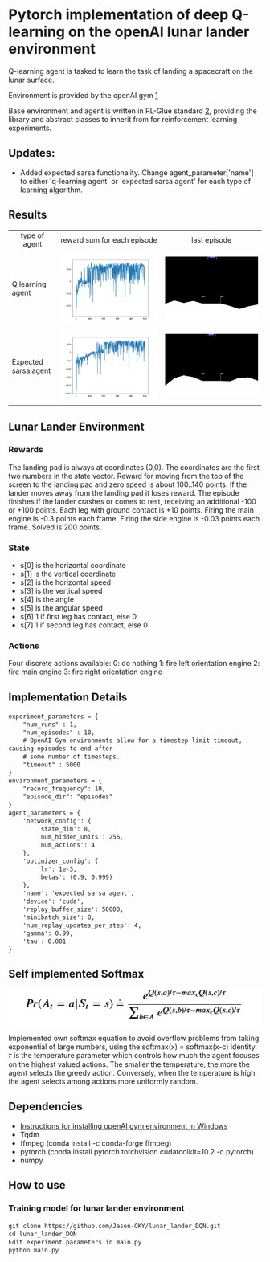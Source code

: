 # Pytorch implementation of deep Q-learning on the openAI lunar lander environment
Q-learning agent is tasked to learn the task of landing a spacecraft on the lunar surface.

Environment is provided by the openAI gym [1](https://gym.openai.com/envs/LunarLander-v2/)

Base environment and agent is written in RL-Glue standard [2](http://www.jmlr.org/papers/v10/tanner09a.html), providing the library and abstract classes to inherit from for reinforcement learning experiments.

## Updates:
* Added expected sarsa functionality. Change agent_parameter['name'] to either 'q-learning agent' or 'expected sarsa agent' for each type of learning algorithm.

## Results
<table align='center'>
<tr align='center'>
<td> type of agent </td>
<td> reward sum for each episode </td>
<td> last episode </td>
</tr>
<tr>
<td> Q learning agent </td>
<td><img src = 'images\q_learning_sum_rewards.png'> 
<td><img src = 'images\q_learning_episode_500.gif'>
</tr>
<tr>
<td> Expected sarsa agent </td>
<td><img src = 'images\expected_sarsa_sum_rewards.png'> 
<td><img src = 'images\expected_sarsa_episode_500.gif'>
</tr>
</table>

## Lunar Lander Environment
### Rewards
The landing pad is always at coordinates (0,0). The coordinates are the first two numbers in the state vector.
Reward for moving from the top of the screen to the landing pad and zero speed is about 100..140 points.
If the lander moves away from the landing pad it loses reward. The episode finishes if the lander crashes or
comes to rest, receiving an additional -100 or +100 points. Each leg with ground contact is +10 points.
Firing the main engine is -0.3 points each frame. Firing the side engine is -0.03 points each frame.
Solved is 200 points.

### State
* s[0] is the horizontal coordinate
* s[1] is the vertical coordinate
* s[2] is the horizontal speed
* s[3] is the vertical speed
* s[4] is the angle
* s[5] is the angular speed
* s[6] 1 if first leg has contact, else 0
* s[7] 1 if second leg has contact, else 0

### Actions
Four discrete actions available: 
0: do nothing
1: fire left orientation engine 
2: fire main engine
3: fire right orientation engine

## Implementation Details
```
experiment_parameters = {
    "num_runs" : 1,
    "num_episodes" : 10,
    # OpenAI Gym environments allow for a timestep limit timeout, causing episodes to end after 
    # some number of timesteps.
    "timeout" : 5000
}
environment_parameters = {
    "record_frequency": 10,
    "episode_dir": "episodes"
}
agent_parameters = {
    'network_config': {
        'state_dim': 8,
        'num_hidden_units': 256,
        'num_actions': 4
    },
    'optimizer_config': {
        'lr': 1e-3,
        'betas': (0.9, 0.999)
    },
    'name': 'expected sarsa agent',
    'device': 'cuda',
    'replay_buffer_size': 50000,
    'minibatch_size': 8,
    'num_replay_updates_per_step': 4,
    'gamma': 0.99,
    'tau': 0.001
}
```

## Self implemented Softmax
![Softmax_Equation](images\softmax_equation.PNG)

Implemented own softmax equation to avoid overflow problems from taking exponential of large numbers, using the softmax(x) = softmax(x-c) identity. 
𝜏 is the temperature parameter which controls how much the agent focuses on the highest valued actions. The smaller the temperature, the more the agent selects the greedy action. Conversely, when the temperature is high, the agent selects among actions more uniformly random.

## Dependencies
* [Instructions for installing openAI gym environment in Windows](https://towardsdatascience.com/how-to-install-openai-gym-in-a-windows-environment-338969e24d30)
* Tqdm
* ffmpeg (conda install -c conda-forge ffmpeg)
* pytorch (conda install pytorch torchvision cudatoolkit=10.2 -c pytorch)
* numpy

## How to use

### Training model for lunar lander environment
```
git clone https://github.com/Jason-CKY/lunar_lander_DQN.git
cd lunar_lander_DQN
Edit experiment parameters in main.py
python main.py
```